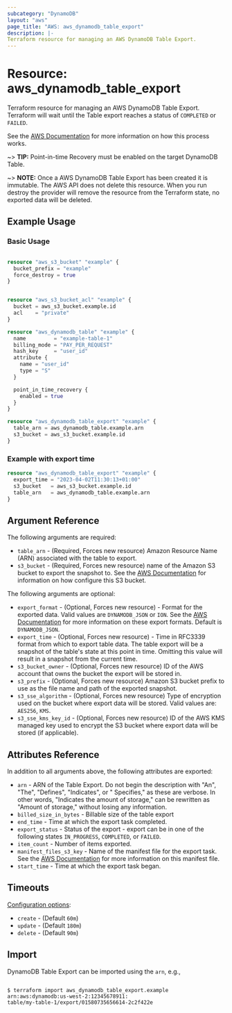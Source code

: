 ```yaml
---
subcategory: "DynamoDB"
layout: "aws"
page_title: "AWS: aws_dynamodb_table_export"
description: |-
Terraform resource for managing an AWS DynamoDB Table Export.
---
```


# Resource: aws_dynamodb_table_export

Terraform resource for managing an AWS DynamoDB Table Export. Terraform will wait until the Table export reaches a
status of
`COMPLETED` or `FAILED`.

See
the [AWS Documentation](https://docs.aws.amazon.com/amazondynamodb/latest/developerguide/S3DataExport.HowItWorks.html)
for more information on how this process works.

~> **TIP:**
Point-in-time Recovery must be enabled on the target DynamoDB Table.

~> **NOTE:**
Once a AWS DynamoDB Table Export has been created it is immutable. The AWS API does not delete this resource.
When you run destroy the provider will remove the resource from the Terraform state, no exported data will be deleted.

## Example Usage

### Basic Usage

```terraform

resource "aws_s3_bucket" "example" {
  bucket_prefix = "example"
  force_destroy = true
}


resource "aws_s3_bucket_acl" "example" {
  bucket = aws_s3_bucket.example.id
  acl    = "private"
}

resource "aws_dynamodb_table" "example" {
  name         = "example-table-1"
  billing_mode = "PAY_PER_REQUEST"
  hash_key     = "user_id"
  attribute {
    name = "user_id"
    type = "S"
  }

  point_in_time_recovery {
    enabled = true
  }
}

resource "aws_dynamodb_table_export" "example" {
  table_arn = aws_dynamodb_table.example.arn
  s3_bucket = aws_s3_bucket.example.id
}
```

### Example with export time

```terraform
resource "aws_dynamodb_table_export" "example" {
  export_time = "2023-04-02T11:30:13+01:00"
  s3_bucket   = aws_s3_bucket.example.id
  table_arn   = aws_dynamodb_table.example.arn
}
```

## Argument Reference

The following arguments are required:

* `table_arn` - (Required, Forces new resource) Amazon Resource Name (ARN) associated with the table to export.
* `s3_bucket` - (Required, Forces new resource) name of the Amazon S3 bucket to export the snapshot to. See
  the [AWS Documentation](https://docs.aws.amazon.com/amazondynamodb/latest/developerguide/S3DataExport_Requesting.html#S3DataExport_Requesting_Permissions)
  for information on how configure this S3 bucket.

The following arguments are optional:

* `export_format` - (Optional, Forces new resource) - Format for the exported data. Valid values are `DYNAMODB_JSON` or `ION`. See
  the [AWS Documentation](https://docs.aws.amazon.com/amazondynamodb/latest/developerguide/S3DataExport.Output.html#S3DataExport.Output_Data)
  for more information on these export formats. Default is `DYNAMODB_JSON`.
* `export_time` - (Optional, Forces new resource) - Time in RFC3339 format from which to export table data. The table
  export will be a snapshot of the table's state at this point in time. Omitting this value will result in a snapshot
  from the current time.
* `s3_bucket_owner` - (Optional, Forces new resource) ID of the AWS account that owns the bucket the export will be
  stored in.
* `s3_prefix` - (Optional, Forces new resource) Amazon S3 bucket prefix to use as the file name and path of the exported
  snapshot.
* `s3_sse_algorithm` - (Optional, Forces new resource) Type of encryption used on the bucket where export data will be
  stored. Valid values are: `AES256`, `KMS`.
* `s3_sse_kms_key_id` - (Optional, Forces new resource) ID of the AWS KMS managed key used to encrypt the S3 bucket
  where export data will be stored (if applicable).

## Attributes Reference

In addition to all arguments above, the following attributes are exported:

* `arn` - ARN of the Table Export. Do not begin the description with "An", "The", "Defines", "Indicates", or "
  Specifies," as these are verbose. In other words, "Indicates the amount of storage," can be rewritten as "Amount of
  storage," without losing any information.
* `billed_size_in_bytes` - Billable size of the table export
* `end_time` - Time at which the export task completed.
* `export_status` - Status of the export - export can be in one of the following states `IN_PROGRESS`, `COMPLETED`,
  or `FAILED`.
* `item_count` - Number of items exported.
* `manifest_files_s3_key` - Name of the manifest file for the export task. See
  the [AWS Documentation](https://docs.aws.amazon.com/amazondynamodb/latest/developerguide/S3DataExport.Output.html#S3DataExport.Output_Manifest)
  for more information on this manifest file.
* `start_time` - Time at which the export task began.

## Timeouts

[Configuration options](https://developer.hashicorp.com/terraform/language/resources/syntax#operation-timeouts):

* `create` - (Default `60m`)
* `update` - (Default `180m`)
* `delete` - (Default `90m`)

## Import

DynamoDB Table Export can be imported using the `arn`, e.g.,

```

$ terraform import aws_dynamodb_table_export.example arn:aws:dynamodb:us-west-2:12345678911:
table/my-table-1/export/01580735656614-2c2f422e

```

